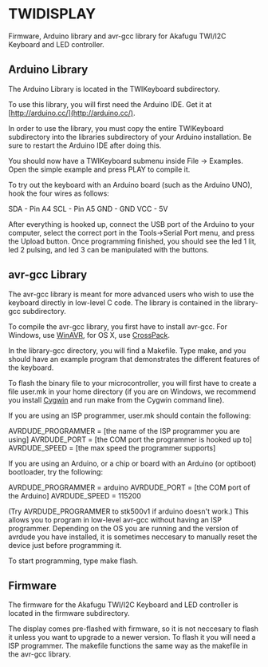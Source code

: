 TWIDISPLAY
==========

Firmware, Arduino library and avr-gcc library for Akafugu TWI/I2C Keyboard and LED controller.

Arduino Library
---------------

The Arduino Library is located in the TWIKeyboard subdirectory.

To use this library, you will first need the Arduino IDE. Get it at [http://arduino.cc/](http://arduino.cc/).

In order to use the library, you must copy the entire TWIKeyboard subdirectory into the libraries subdirectory of your Arduino installation. Be sure to restart the Arduino IDE after doing this.

You should now have a TWIKeyboard submenu inside File -> Examples. Open the simple example and press PLAY to compile it.

To try out the keyboard with an Arduino board (such as the Arduino UNO), hook the four wires as follows:

SDA - Pin A4
SCL - Pin A5
GND - GND
VCC - 5V

After everything is hooked up, connect the USB port of the Arduino to your computer, select the correct port in the Tools->Serial Port menu, and press the Upload button. Once programming finished, you should see the led 1 lit, led 2 pulsing, and led 3 can be manipulated with the buttons.

avr-gcc Library
---------------

The avr-gcc library is meant for more advanced users who wish to use the keyboard directly in low-level C code. The library is contained in the library-gcc subdirectory.

To compile the avr-gcc library, you first have to install avr-gcc. For Windows, use [WinAVR](http://winavr.sourceforge.net/), for OS X, use [CrossPack](http://www.obdev.at/products/crosspack/index.html).

In the library-gcc directory, you will find a Makefile. Type make, and you should have an example program that demonstrates the different features of the keyboard.

To flash the binary file to your microcontroller, you will first have to create a file user.mk in your home directory (if you are on Windows, we recommend you install [Cygwin](www.cygwin.com) and run make from the Cygwin command line).

If you are using an ISP programmer, user.mk should contain the following:

AVRDUDE_PROGRAMMER = [the name of the ISP programmer you are using]
AVRDUDE_PORT = [the COM port the programmer is hooked up to]
AVRDUDE_SPEED = [the max speed the programmer supports]

If you are using an Arduino, or a chip or board with an Arduino (or optiboot) bootloader, try the following:

AVRDUDE_PROGRAMMER = arduino
AVRDUDE_PORT = [the COM port of the Arduino]
AVRDUDE_SPEED = 115200

(Try AVRDUDE_PROGRAMMER to stk500v1 if arduino doesn't work.) This allows you to program in low-level avr-gcc without having an ISP programmer. Depending on the OS you are running and the version of avrdude you have installed, it is sometimes neccesary to manually reset the device just before programming it.

To start programming, type make flash.

Firmware
--------

The firmware for the Akafugu TWI/I2C Keyboard and LED controller is located in the firmware subdirectory.

The display comes pre-flashed with firmware, so it is not neccesary to flash it unless you want to upgrade to a newer version. To flash it you will need a ISP programmer. The makefile functions the same way as the makefile in the avr-gcc library.


